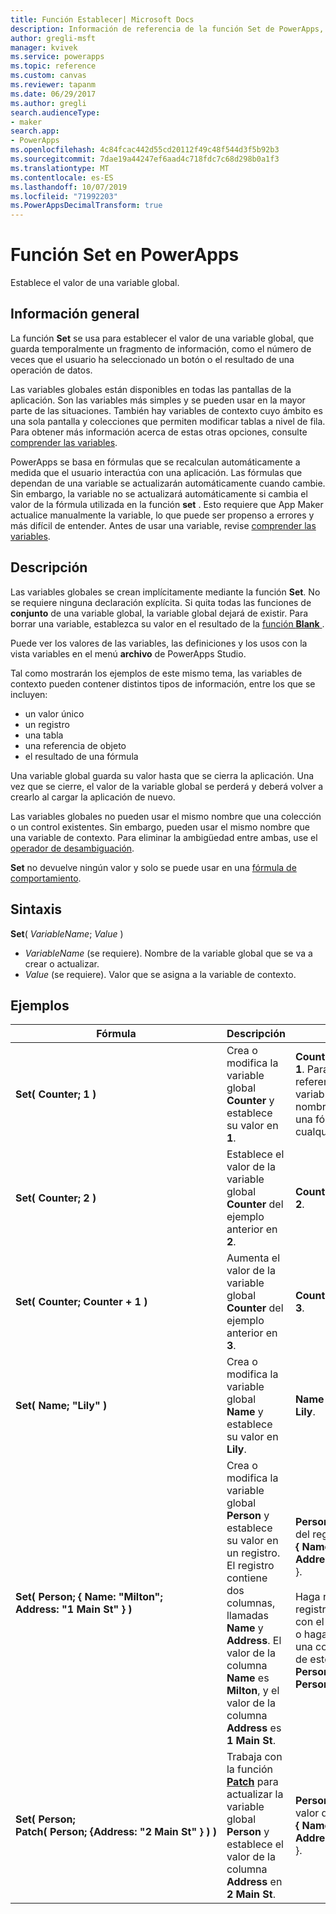 ```yaml
---
title: Función Establecer| Microsoft Docs
description: Información de referencia de la función Set de PowerApps, con sintaxis y ejemplos
author: gregli-msft
manager: kvivek
ms.service: powerapps
ms.topic: reference
ms.custom: canvas
ms.reviewer: tapanm
ms.date: 06/29/2017
ms.author: gregli
search.audienceType:
- maker
search.app:
- PowerApps
ms.openlocfilehash: 4c84fcac442d55cd20112f49c48f544d3f5b92b3
ms.sourcegitcommit: 7dae19a44247ef6aad4c718fdc7c68d298b0a1f3
ms.translationtype: MT
ms.contentlocale: es-ES
ms.lasthandoff: 10/07/2019
ms.locfileid: "71992203"
ms.PowerAppsDecimalTransform: true
---
```

# <a name="set-function-in-powerapps"></a>Función Set en PowerApps
Establece el valor de una variable global.

## <a name="overview"></a>Información general
La función **Set** se usa para establecer el valor de una variable global, que guarda temporalmente un fragmento de información, como el número de veces que el usuario ha seleccionado un botón o el resultado de una operación de datos.  

Las variables globales están disponibles en todas las pantallas de la aplicación. Son las variables más simples y se pueden usar en la mayor parte de las situaciones. También hay variables de contexto cuyo ámbito es una sola pantalla y colecciones que permiten modificar tablas a nivel de fila. Para obtener más información acerca de estas otras opciones, consulte [comprender las variables](../working-with-variables.md).

PowerApps se basa en fórmulas que se recalculan automáticamente a medida que el usuario interactúa con una aplicación. Las fórmulas que dependan de una variable se actualizarán automáticamente cuando cambie. Sin embargo, la variable no se actualizará automáticamente si cambia el valor de la fórmula utilizada en la función **set** . Esto requiere que App Maker actualice manualmente la variable, lo que puede ser propenso a errores y más difícil de entender. Antes de usar una variable, revise [comprender las variables](../working-with-variables.md).

## <a name="description"></a>Descripción
Las variables globales se crean implícitamente mediante la función **Set**. No se requiere ninguna declaración explícita. Si quita todas las funciones de **conjunto** de una variable global, la variable global dejará de existir. Para borrar una variable, establezca su valor en el resultado de la [función **Blank** ](function-isblank-isempty.md).

Puede ver los valores de las variables, las definiciones y los usos con la vista variables en el menú **archivo** de PowerApps Studio.

Tal como mostrarán los ejemplos de este mismo tema, las variables de contexto pueden contener distintos tipos de información, entre los que se incluyen:

* un valor único
* un registro
* una tabla
* una referencia de objeto
* el resultado de una fórmula

Una variable global guarda su valor hasta que se cierra la aplicación.  Una vez que se cierre, el valor de la variable global se perderá y deberá volver a crearlo al cargar la aplicación de nuevo.

Las variables globales no pueden usar el mismo nombre que una colección o un control existentes.  Sin embargo, pueden usar el mismo nombre que una variable de contexto.  Para eliminar la ambigüedad entre ambas, use el [operador de desambiguación](operators.md#disambiguation-operator).

**Set** no devuelve ningún valor y solo se puede usar en una [fórmula de comportamiento](../working-with-formulas-in-depth.md).

## <a name="syntax"></a>Sintaxis
**Set**( *VariableName*; *Value* )

* *VariableName* (se requiere).  Nombre de la variable global que se va a crear o actualizar.
* *Value* (se requiere).  Valor que se asigna a la variable de contexto.

## <a name="examples"></a>Ejemplos

| Fórmula | Descripción | Resultado |
| --- | --- | --- |
| **Set(&nbsp;Counter;&nbsp;1&nbsp;)** |Crea o modifica la variable global **Counter** y establece su valor en **1**. |**Counter** tiene el valor **1**. Para hacer referencia a dicha variable, utilice el nombre **Counter** en una fórmula en cualquier pantalla. |
| **Set(&nbsp;Counter;&nbsp;2&nbsp;)** |Establece el valor de la variable global **Counter** del ejemplo anterior en **2**. |**Counter** tiene el valor **2**. |
| **Set(&nbsp;Counter;&nbsp;Counter + 1&nbsp;)** |Aumenta el valor de la variable global **Counter** del ejemplo anterior en **3**. |**Counter** tiene el valor **3**. |
| **Set(&nbsp;Name;&nbsp;"Lily" )** |Crea o modifica la variable global **Name** y establece su valor en **Lily**. |**Name** tiene el valor **Lily**. |
| **Set(&nbsp;Person;&nbsp;{&nbsp;Name:&nbsp;"Milton"; Address:&nbsp;"1&nbsp;Main&nbsp;St"&nbsp;} )** |Crea o modifica la variable global **Person** y establece su valor en un registro. El registro contiene dos columnas, llamadas **Name** y **Address**. El valor de la columna **Name** es **Milton**, y el valor de la columna **Address** es **1 Main St**. |**Person** tiene el valor del registro **{&nbsp;Name:&nbsp;"Milton"; Address:&nbsp;"1&nbsp;Main&nbsp;St"&nbsp;}** }.<br><br>Haga referencia a este registro como un todo con el nombre **Person**, o haga referencia a una columna individual de este registro con **Person.Name** o **Person.Address**. |
| **Set(&nbsp;Person; Patch(&nbsp;Person;&nbsp;{Address:&nbsp;"2&nbsp;Main&nbsp;St"&nbsp;}&nbsp;)&nbsp;)** |Trabaja con la función **[Patch](function-patch.md)** para actualizar la variable global **Person** y establece el valor de la columna **Address** en **2 Main St**. |**Person** ahora tiene el valor del registro **{&nbsp;Name:&nbsp;"Milton"; Address:&nbsp;"2&nbsp;Main&nbsp;St"&nbsp;}** }. |

